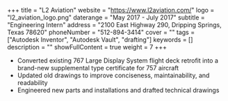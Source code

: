 +++
title = "L2 Aviation"
website = "https://www.l2aviation.com/"
logo = "l2_aviation_logo.png"
daterange = "May 2017 - July 2017"
subtitle = "Engineering Intern"
address = "2100 East Highway 290, Dripping Springs, Texas 78620"
phoneNumber = "512-894-3414"
cover = ""
tags = ["Autodesk Inventor", "Autodesk Vault", "drafting"]
keywords = []
description = ""
showFullContent = true
weight = 7
+++

- Converted existing 767 Large Display System flight deck retrofit into a brand-new supplemental type certificate for 757 aircraft
- Updated old drawings to improve conciseness, maintainability, and readability
- Engineered new parts and installations and drafted technical drawings
